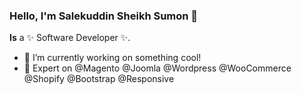 ### Hello, I'm Salekuddin Sheikh Sumon 👋


**Is** a ✨ Software Developer ✨.

- 🔭 I’m currently working on something cool!
- :rocket: Expert on @Magento @Joomla @Wordpress @WooCommerce @Shopify @Bootstrap @Responsive


<!--
**Salekuddin Sheikh Sumon** is a ✨ Software Developer ✨ repository because its `README.md` (this file) appears on your GitHub profile.
- 🌱 I’m currently learning HTML, CSS, JS AND CMS
- 👯 I’m looking to collaborate on ...
- 🤔 I’m looking for help with ...
- 💬 Ask me about ...
- 📫 How to reach me: ...
- 😄 Pronouns: ...
- ⚡ Fun fact: ...
-->
